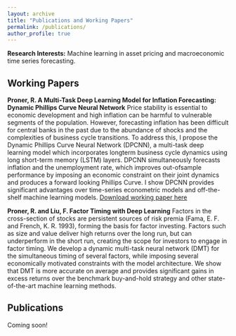 ```yaml
---
layout: archive
title: "Publications and Working Papers"
permalink: /publications/
author_profile: true
---
```


**Research Interests:** Machine learning in asset pricing and macroeconomic time series forecasting.

## Working Papers
**Proner, R. A Multi-Task Deep Learning Model for Inflation Forecasting: Dynamic Phillips Curve Neural Network**
Price stability is essential to economic development and high inflation can be harmful to vulnerable segments of the population. However, forecasting inflation has been difficult for central banks in the past due to the abundance of shocks and the complexities of business cycle transitions. To address this, I propose the Dynamic Phillips Curve Neural Network (DPCNN), a multi-task deep learning model which incorporates longterm business cycle dynamics using long short-term memory (LSTM) layers. DPCNN simultaneously forecasts inflation and the unemployment rate, which improves out-ofsample performance by imposing an economic constraint on their joint dynamics and produces a forward looking Phillips Curve. I show DPCNN provides significant advantages over time-series econometric models and off-the-shelf machine learning models.  [Download working paper here](https://rproner1.github.io/files/ForecastingInflationWithDeepLearning.pdf)

**Proner, R. and Liu, F. Factor Timing with Deep Learning**
Factors in the cross-section of stocks are persistent sources of risk premia (Fama, E. F. and French, K. R. 1993), forming the basis for factor investing. Factors such as size and value deliver high returns over the long run, but can underperform in the short run, creating the scope for investors to engage in factor timing. We develop a dynamic multi-task neural network (DMT) for the simultaneous timing of several factors, while imposing several economically motivated constraints with the model architecture. We show that DMT is more accurate on average and provides significant gains in excess returns over the benchmark buy-and-hold strategy and other state-of-the-art machine learning methods.

## Publications

Coming soon!
